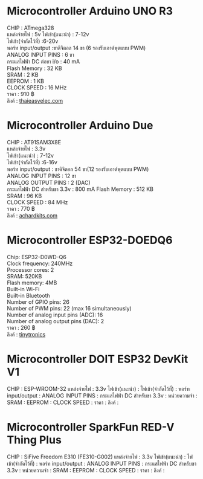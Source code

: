 # Microcontroller Arduino UNO R3
CHIP : ATmega328  
แหล่งจ่ายไฟ : 5v 
ไฟเข้า(แนะนำ) : 7-12v  
ไฟเข้า(จำกัดไว้ที่) :6-20v  
พอร์ท input/output :ขาดิจิตอล 14 ขา (6 รองรับเอาต์พุตแบบ PWM)  
ANALOG INPUT PINS : 6 ขา  
กระแสไฟฟ้า DC ต่อขา i/o : 40 mA  
Flash Memory : 32 KB  
SRAM : 2 KB  
EEPROM : 1 KB  
CLOCK SPEED : 16 MHz  
ราคา : 910 ฿  
ลิงค์ : [ thaieasyelec.com ](https://www.thaieasyelec.com/product/73/arduino-uno-r3-บอร์ดเเท้-100gclid=CjwKCAiA9aKQBhBREiwAyGP5lfUVvDvodbd2EqmahfT2KnNgYEoI_iw1fKUnFdnCFyW9ojW1XR8M9hoCH9cQAvD_BwE)  
# Microcontroller Arduino Due
CHIP : AT91SAM3X8E  
แหล่งจ่ายไฟ : 3.3v  
ไฟเข้า(แนะนำ) : 7-12v  
ไฟเข้า(จำกัดไว้ที่) :6-16v  
พอร์ท input/output : ขาดิจิตอล 54 ขา(12 รองรับเอาต์พุตแบบ PWM)  
ANALOG INPUT PINS : 12 ขา  
ANALOG OUTPUT PINS : 2 (DAC)  
กระแสไฟฟ้า DC สำหรับขา 3.3v : 800 mA
Flash Memory : 512 KB  
SRAM : 96 KB  
CLOCK SPEED : 84 MHz  
ราคา : 770 ฿  
ลิงค์ : [ achardkits.com ](https://www.achardkits.com/product/964/บอร์ด-due-r3-arm-32-bit-พร้อมสาย-micro-usb)  
# Microcontroller ESP32-DOEDQ6
Chip: ESP32-D0WD-Q6  
Clock frequency: 240MHz  
Processor cores: 2  
SRAM: 520KB  
Flash memory: 4MB  
Built-in Wi-Fi  
Built-in Bluetooth  
Number of GPIO pins: 26  
Number of PWM pins: 22 (max 16 simultaneously)  
Number of analog input pins (ADC): 16  
Number of analog output pins (DAC): 2  
ราคา : 260 ฿  
ลิงค์ : [ tinytronics ](https://www.tinytronics.nl/shop/en/development-boards/microcontroller-boards/with-wi-fi/esp32-d0wdq6-development-board-with-wi-fi-and-bluetooth)  
# Microcontroller DOIT ESP32 DevKit V1
CHIP : ESP-WROOM-32
แหล่งจ่ายไฟ : 3.3v
ไฟเข้า(แนะนำ) :
ไฟเข้า(จำกัดไว้ที่) :
พอร์ท input/output :
ANALOG INPUT PINS :
กระแสไฟฟ้า DC สำหรับขา 3.3v :
หน่วยความจำ :
SRAM :
EEPROM :
CLOCK SPEED :
ราคา :
ลิงค์ :
# Microcontroller SparkFun RED-V Thing Plus
CHIP : SiFive Freedom E310 (FE310-G002)
แหล่งจ่ายไฟ : 3.3v
ไฟเข้า(แนะนำ) :
ไฟเข้า(จำกัดไว้ที่) :
พอร์ท input/output :
ANALOG INPUT PINS :
กระแสไฟฟ้า DC สำหรับขา 3.3v :
หน่วยความจำ :
SRAM :
EEPROM :
CLOCK SPEED :
ราคา :
ลิงค์ :
